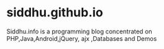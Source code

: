 siddhu.github.io
================

Siddhu.info is a programming blog concentrated on PHP,Java,Android,jQuery, ajx ,Databases and Demos
